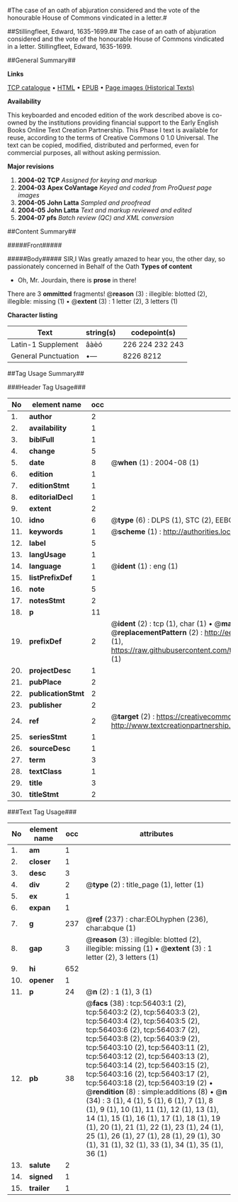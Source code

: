 #The case of an oath of abjuration considered and the vote of the honourable House of Commons vindicated in a letter.#

##Stillingfleet, Edward, 1635-1699.##
The case of an oath of abjuration considered and the vote of the honourable House of Commons vindicated in a letter.
Stillingfleet, Edward, 1635-1699.

##General Summary##

**Links**

[TCP catalogue](http://www.ota.ox.ac.uk/tcp/)  • 
[HTML](http://tei.it.ox.ac.uk/tcp/Texts-HTML/free/A61/A61528.html)  • 
[EPUB](http://tei.it.ox.ac.uk/tcp/Texts-EPUB/free/A61/A61528.epub) • 
[Page images (Historical Texts)](https://data.historicaltexts.jisc.ac.uk/view?pubId=eebo-12221021e&pageId=eebo-12221021e-56403-1)

**Availability**

This keyboarded and encoded edition of the
	       work described above is co-owned by the institutions
	       providing financial support to the Early English Books
	       Online Text Creation Partnership. This Phase I text is
	       available for reuse, according to the terms of Creative
	       Commons 0 1.0 Universal. The text can be copied,
	       modified, distributed and performed, even for
	       commercial purposes, all without asking permission.

**Major revisions**

1. __2004-02__ __TCP__ *Assigned for keying and markup*
1. __2004-03__ __Apex CoVantage__ *Keyed and coded from ProQuest page images*
1. __2004-05__ __John Latta__ *Sampled and proofread*
1. __2004-05__ __John Latta__ *Text and markup reviewed and edited*
1. __2004-07__ __pfs__ *Batch review (QC) and XML conversion*

##Content Summary##

#####Front#####

#####Body#####
SIR,I Was greatly amazed to hear you, the other day, so passionately concerned in Behalf of the Oath
**Types of content**

  * Oh, Mr. Jourdain, there is **prose** in there!

There are 3 **ommitted** fragments! 
 @__reason__ (3) : illegible: blotted (2), illegible: missing (1)  •  @__extent__ (3) : 1 letter (2), 3 letters (1)

**Character listing**


|Text|string(s)|codepoint(s)|
|---|---|---|
|Latin-1 Supplement|âàèó|226 224 232 243|
|General Punctuation|•—|8226 8212|

##Tag Usage Summary##

###Header Tag Usage###

|No|element name|occ|attributes|
|---|---|---|---|
|1.|__author__|2||
|2.|__availability__|1||
|3.|__biblFull__|1||
|4.|__change__|5||
|5.|__date__|8| @__when__ (1) : 2004-08 (1)|
|6.|__edition__|1||
|7.|__editionStmt__|1||
|8.|__editorialDecl__|1||
|9.|__extent__|2||
|10.|__idno__|6| @__type__ (6) : DLPS (1), STC (2), EEBO-CITATION (1), OCLC (1), VID (1)|
|11.|__keywords__|1| @__scheme__ (1) : http://authorities.loc.gov/ (1)|
|12.|__label__|5||
|13.|__langUsage__|1||
|14.|__language__|1| @__ident__ (1) : eng (1)|
|15.|__listPrefixDef__|1||
|16.|__note__|5||
|17.|__notesStmt__|2||
|18.|__p__|11||
|19.|__prefixDef__|2| @__ident__ (2) : tcp (1), char (1)  •  @__matchPattern__ (2) : ([0-9\-]+):([0-9IVX]+) (1), (.+) (1)  •  @__replacementPattern__ (2) : http://eebo.chadwyck.com/downloadtiff?vid=$1&page=$2 (1), https://raw.githubusercontent.com/textcreationpartnership/Texts/master/tcpchars.xml#$1 (1)|
|20.|__projectDesc__|1||
|21.|__pubPlace__|2||
|22.|__publicationStmt__|2||
|23.|__publisher__|2||
|24.|__ref__|2| @__target__ (2) : https://creativecommons.org/publicdomain/zero/1.0/ (1), http://www.textcreationpartnership.org/docs/. (1)|
|25.|__seriesStmt__|1||
|26.|__sourceDesc__|1||
|27.|__term__|3||
|28.|__textClass__|1||
|29.|__title__|3||
|30.|__titleStmt__|2||


###Text Tag Usage###

|No|element name|occ|attributes|
|---|---|---|---|
|1.|__am__|1||
|2.|__closer__|1||
|3.|__desc__|3||
|4.|__div__|2| @__type__ (2) : title_page (1), letter (1)|
|5.|__ex__|1||
|6.|__expan__|1||
|7.|__g__|237| @__ref__ (237) : char:EOLhyphen (236), char:abque (1)|
|8.|__gap__|3| @__reason__ (3) : illegible: blotted (2), illegible: missing (1)  •  @__extent__ (3) : 1 letter (2), 3 letters (1)|
|9.|__hi__|652||
|10.|__opener__|1||
|11.|__p__|24| @__n__ (2) : 1 (1), 3 (1)|
|12.|__pb__|38| @__facs__ (38) : tcp:56403:1 (2), tcp:56403:2 (2), tcp:56403:3 (2), tcp:56403:4 (2), tcp:56403:5 (2), tcp:56403:6 (2), tcp:56403:7 (2), tcp:56403:8 (2), tcp:56403:9 (2), tcp:56403:10 (2), tcp:56403:11 (2), tcp:56403:12 (2), tcp:56403:13 (2), tcp:56403:14 (2), tcp:56403:15 (2), tcp:56403:16 (2), tcp:56403:17 (2), tcp:56403:18 (2), tcp:56403:19 (2)  •  @__rendition__ (8) : simple:additions (8)  •  @__n__ (34) : 3 (1), 4 (1), 5 (1), 6 (1), 7 (1), 8 (1), 9 (1), 10 (1), 11 (1), 12 (1), 13 (1), 14 (1), 15 (1), 16 (1), 17 (1), 18 (1), 19 (1), 20 (1), 21 (1), 22 (1), 23 (1), 24 (1), 25 (1), 26 (1), 27 (1), 28 (1), 29 (1), 30 (1), 31 (1), 32 (1), 33 (1), 34 (1), 35 (1), 36 (1)|
|13.|__salute__|2||
|14.|__signed__|1||
|15.|__trailer__|1||
